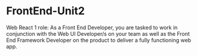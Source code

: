 # FrontEnd-Unit2


Web React 1 role:
As a Front End Developer, you are tasked to work in conjunction with the Web UI Developer/s on your team as well as the Front End Framework Developer on the product to deliver a fully functioning web app.